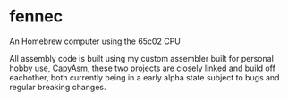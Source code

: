 # fennec
An Homebrew computer using the 65c02 CPU 

All assembly code is built using my custom assembler built for personal hobby use, [CapyAsm](https://github.com/smaldragon/CapyASM), these two projects are closely linked and build off eachother, both currently being in a early alpha state subject to bugs and regular breaking changes.

